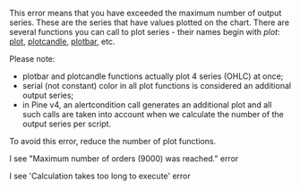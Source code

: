 This error means that you have exceeded the maximum number of output series. These are the series that have values plotted on the chart. There are several functions you can call to plot series - their names begin with _plot_: [plot](https://www.tradingview.com/study-script-reference/#fun_plot), [plotcandle](https://www.tradingview.com/study-script-reference/#fun_plotcandle), [plotbar](https://www.tradingview.com/study-script-reference/#fun_plotbar), etc.

Please note:

-   plotbar and plotcandle functions actually plot 4 series (OHLC) at once;
-   serial (not constant) color in all plot functions is considered an additional output series;
-   in Pine v4, an alertcondition call generates an additional plot and all such calls are taken into account when we calculate the number of the output series per script.

To avoid this error, reduce the number of plot functions.  

I see "Maximum number of orders (9000) was reached." error

I see 'Calculation takes too long to execute' error